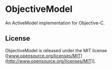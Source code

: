 ObjectiveModel
==============

An ActiveModel implementation for Objective-C.



License
-------

ObjectiveModel is released under the MIT license ([www.opensource.org/licenses/MIT](http://www.opensource.org/licenses/MIT)).